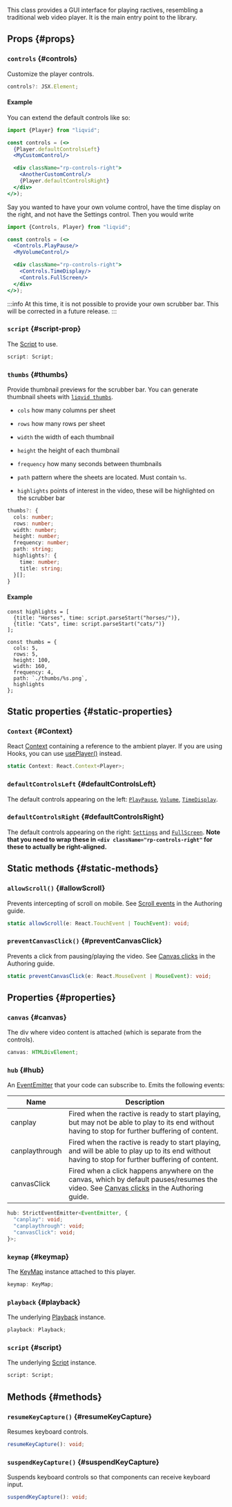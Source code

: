 This class provides a GUI interface for playing ractives, resembling a traditional web video player. It is the main entry point to the library.

## Props {#props}

### `controls` {#controls}

Customize the player controls.

```ts
controls?: JSX.Element;
```

#### Example

You can extend the default controls like so:

```jsx
import {Player} from "liqvid";

const controls = (<>
  {Player.defaultControlsLeft}
  <MyCustomControl/>

  <div className="rp-controls-right">
    <AnotherCustomControl/>
    {Player.defaultControlsRight}
  </div>
</>);
```

Say you wanted to have your own volume control, have the time display on the right, and not have the Settings control. Then you would write
```jsx
import {Controls, Player} from "liqvid";

const controls = (<>
  <Controls.PlayPause/>
  <MyVolumeControl/>

  <div className="rp-controls-right">
    <Controls.TimeDisplay/>
    <Controls.FullScreen/>
  </div>
</>);
```

:::info
At this time, it is not possible to provide your own scrubber bar. This will be corrected in a future release.
:::

### `script` {#script-prop}

The [Script](./Script.md) to use.

```ts
script: Script;
```

### `thumbs` {#thumbs}

Provide thumbnail previews for the scrubber bar. You can generate thumbnail sheets with [`liqvid thumbs`](../cli/thumbs.md).

* `cols` how many columns per sheet

* `rows` how many rows per sheet

* `width` the width of each thumbnail

* `height` the height of each thumbnail

* `frequency` how many seconds between thumbnails

* `path` pattern where the sheets are located. Must contain `%s`.

* `highlights` points of interest in the video, these will be highlighted on the scrubber bar

```ts
thumbs?: {
  cols: number;
  rows: number;
  width: number;
  height: number;
  frequency: number;
  path: string;
  highlights?: {
    time: number;
    title: string;
  }[];
}
```

#### Example

```tsx
const highlights = [
  {title: "Horses", time: script.parseStart("horses/")},
  {title: "Cats", time: script.parseStart("cats/")}
];

const thumbs = {
  cols: 5,
  rows: 5,
  height: 100,
  width: 160,
  frequency: 4,
  path: `./thumbs/%s.png`,
  highlights
};
```

## Static properties {#static-properties}

### `Context` {#Context}

React [Context](https://reactjs.org/docs/context.html) containing a reference to the ambient player. If you are using Hooks, you can use [usePlayer()](/docs/reference/hooks#usePlayer) instead.

```typescript
static Context: React.Context<Player>;
```

### `defaultControlsLeft` {#defaultControlsLeft}

The default controls appearing on the left: [`PlayPause`](/docs/reference/Controls#PlayPause), [`Volume`](/docs/reference/Controls#Volume), [`TimeDisplay`](/docs/reference/Controls#TimeDisplay).

### `defaultControlsRight` {#defaultControlsRight}

The default controls appearing on the right: [`Settings`](/docs/reference/Controls#Settings) and [`FullScreen`](/docs/reference/Controls#FullScreen). **Note that you need to wrap these in `<div className="rp-controls-right"` for these to actually be right-aligned.**

## Static methods {#static-methods}

### `allowScroll()` {#allowScroll}

Prevents intercepting of scroll on mobile. See [Scroll events](/docs/guide/mobile#scroll-events) in the Authoring guide.

```typescript
static allowScroll(e: React.TouchEvent | TouchEvent): void;
```

### `preventCanvasClick()` {#preventCanvasClick}

Prevents a click from pausing/playing the video. See [Canvas clicks](/docs/guide/interactivity#canvas-clicks) in the Authoring guide.

```typescript
static preventCanvasClick(e: React.MouseEvent | MouseEvent): void;
```

## Properties {#properties}

<!-- ### `canPlay` {#canPlay}

```typescript
canPlay: Promise<void[]>;
```

### `canPlayThrough` {#canPlayThrough}

```typescript
canPlayThrough: Promise<void[]>;
``` -->

### `canvas` {#canvas}

The div where video content is attached (which is separate from the controls).

```typescript
canvas: HTMLDivElement;
```

### `hub` {#hub}

An [EventEmitter](https://nodejs.org/api/events.html#events_class_eventemitter) that your code can subscribe to. Emits the following events:

| Name           | Description |
| -------------- | ----------- |
| canplay        | Fired when the ractive is ready to start playing, but may not be able to play to its end without having to stop for further buffering of content. |
| canplaythrough | Fired when the ractive is ready to start playing, and will be able to play up to its end without having to stop for further buffering of content. |
| canvasClick    | Fired when a click happens anywhere on the canvas, which by default pauses/resumes the video. See [Canvas clicks](/docs/guide/interactivity#canvas-clicks) in the Authoring guide. |

```typescript
hub: StrictEventEmitter<EventEmitter, {
  "canplay": void;
  "canplaythrough": void;
  "canvasClick": void;
}>;
```

### `keymap` {#keymap}

The [KeyMap](/docs/reference/KeyMap) instance attached to this player.

```typescript
keymap: KeyMap;
```

### `playback` {#playback}

The underlying [Playback](/docs/reference/Playback) instance.

```typescript
playback: Playback;
```

### `script` {#script}

The underlying [Script](/docs/reference/Script) instance.

```typescript
script: Script;
```

## Methods {#methods}

<!-- ### `obstruct()` {#obstruct}

```typescript
obstruct(event: "canplay" | "canplaythrough", task: Promise<unknown>): void;
``` -->

### `resumeKeyCapture()` {#resumeKeyCapture}

Resumes keyboard controls.

```typescript
resumeKeyCapture(): void;
```

### `suspendKeyCapture()` {#suspendKeyCapture}

Suspends keyboard controls so that components can receive keyboard input.

```typescript
suspendKeyCapture(): void;
```
